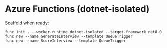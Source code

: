 # Azure Functions (dotnet-isolated)

Scaffold when ready:

```
func init . --worker-runtime dotnet-isolated --target-framework net8.0
func new --name GenerateInterview --template QueueTrigger
func new --name ScoreInterview --template QueueTrigger
```
